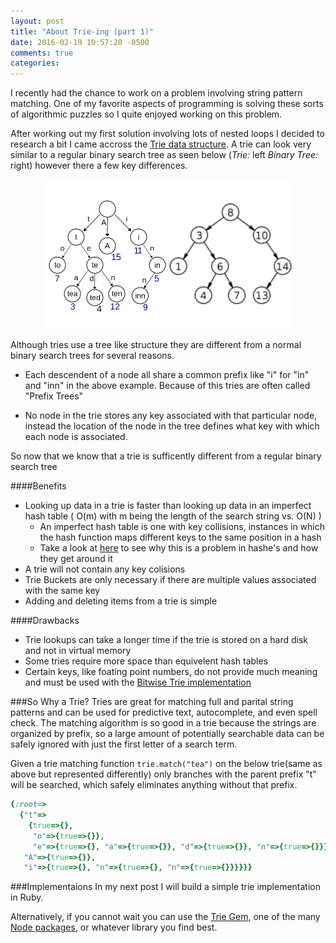 ```yaml
---
layout: post
title: "About Trie-ing (part 1)"
date: 2016-02-19 10:57:20 -0500
comments: true
categories: 
---
```


I recently had the chance to work on a problem involving string pattern matching. One of my favorite aspects of programming is solving these sorts of algorithmic puzzles so I quite enjoyed working on this problem.

After working out my first solution involving lots of nested loops I decided to research a bit I came accross the [Trie data structure](https://en.wikipedia.org/wiki/Trie). A trie can look very similar to a regular binary search tree as seen below (_Trie:_ left _Binary Tree:_ right) however there a few key differences.

<div style="text-align:center"><img src ="https://raw.githubusercontent.com/BenjaGross/BenjaGross.github.io/master/images/trie_bst_comp.png"></div>

Although tries use a tree like structure they are different from a normal binary search trees for several reasons.

+ Each descendent of a node all share a common prefix like "i" for  "in" and "inn" in the above example. Because of this tries are often called "Prefix Trees"

+ No node in the trie stores any key associated with that particular node, instead the location of the node in the tree defines what key with which each node is associated.

So now that we know that a trie is sufficently different from a regular binary search tree 

####Benefits
* Looking up data in a trie is faster than looking up data in an imperfect hash table ( O(m) with m being the length of the search string vs. O(N) ) 
	* An imperfect hash table is one with key collisions, instances in which the hash function maps different keys to the same position in a hash	
	* Take a look at [here](https://en.wikipedia.org/wiki/Hash_table#Collision_resolution) to see why this is a problem in hashe's and how they get around it
*  A trie will not contain any key colisions 
*  Trie Buckets are only necessary if there are multiple values associated with the same key
* Adding and deleting items from a trie is simple

####Drawbacks
* Trie lookups can take a longer time if the trie is stored on a hard disk and not in virtual memory
* Some tries require more space than equivelent hash tables
* Certain keys, like foating point numbers, do not provide much meaning and must be used with the [Bitwise Trie implementation](https://en.wikipedia.org/wiki/Trie#Bitwise_tries)

###So Why a Trie?
Tries are great for matching full and parital string patterns and can be used for predictive text, autocomplete, and even spell check. The matching algorithm is so good in a trie because the strings are organized by prefix, so a large amount of potentially searchable data can be safely ignored with just the first letter of a search term. 

Given a trie matching function `trie.match("tea")` on the below trie(same as above but represented differently) only branches with the parent prefix "t" will be searched, which safely eliminates anything without that prefix.

```ruby
{:root=>
  {"t"=>
    {true=>{},
     "o"=>{true=>{}},
     "e"=>{true=>{}, "a"=>{true=>{}}, "d"=>{true=>{}}, "n"=>{true=>{}}}},
   "A"=>{true=>{}},
   "i"=>{true=>{}, "n"=>{true=>{}, "n"=>{true=>{}}}}}}
```

###Implementaions
In my next post I will build a simple trie implementation in Ruby.

Alternatively, if you cannot wait you can use the [Trie Gem](https://github.com/tyler/trie), one of the many [Node packages](https://www.npmjs.com/browse/keyword/trie), or whatever library you find best.